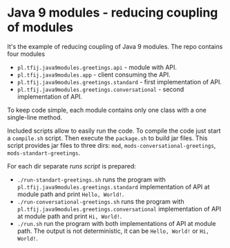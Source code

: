 Java 9 modules - reducing coupling of modules
======

It's the example of reducing coupling of Java 9 modules.
The repo contains four modules 

- `pl.tfij.java9modules.greetings.api` - module with API.
- `pl.tfij.java9modules.app` - client consuming the API.
- `pl.tfij.java9modules.greetings.standard` - first implementation of API.
- `pl.tfij.java9modules.greetings.conversational` - second implementation of API.

To keep code simple, each module contains only one class with a one single-line method.

Included scripts allow to easily run the code.
To compile the code just start a `compile.sh` script.
Then execute the `package.sh` to build jar files. 
This script provides jar files to three dirs: `mod`, `mods-conversational-greetings`, `mods-standart-greetings`.

For each dir separate *runs script* is prepared:
- `./run-standart-greetings.sh` runs the program with `pl.tfij.java9modules.greetings.standard` implementation of API at module path and print `Hello, World!`.
- `./run-conversational-greetings.sh` runs the program with `pl.tfij.java9modules.greetings.conversational` implementation of API at module path and print `Hi, World!`.
- `./run.sh` run the program with both implementations of API at module path. The output is not deterministic, it can be `Hello, World!` or `Hi, World!`.
